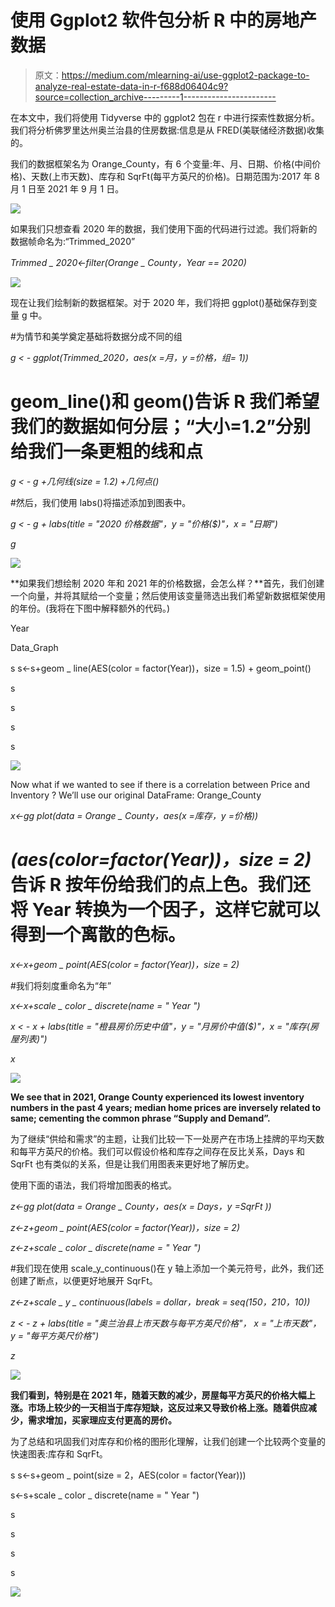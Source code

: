 # 使用 Ggplot2 软件包分析 R 中的房地产数据

> 原文：<https://medium.com/mlearning-ai/use-ggplot2-package-to-analyze-real-estate-data-in-r-f688d06404c9?source=collection_archive---------1----------------------->

在本文中，我们将使用 Tidyverse 中的 ggplot2 包在 r 中进行探索性数据分析。我们将分析佛罗里达州奥兰治县的住房数据:信息是从 FRED(美联储经济数据)收集的。

我们的数据框架名为 Orange_County，有 6 个变量:年、月、日期、价格(中间价格)、天数(上市天数)、库存和 SqrFt(每平方英尺的价格)。日期范围为:2017 年 8 月 1 日至 2021 年 9 月 1 日。

![](img/dea173ac5ea02e96b9432742b0b715b3.png)

如果我们只想查看 2020 年的数据，我们使用下面的代码进行过滤。我们将新的数据帧命名为:“Trimmed_2020”

*Trimmed _ 2020<-filter(Orange _ County，Year == 2020)*

![](img/4b629712cb1f31d91ae58e7533403fe4.png)

现在让我们绘制新的数据框架。对于 2020 年，我们将把 ggplot()基础保存到变量 g 中。

#为情节和美学奠定基础将数据分成不同的组

*g < - ggplot(Trimmed_2020，aes(x =月，y =价格，组= 1))*

# geom_line()和 geom()告诉 R 我们希望我们的数据如何分层；“大小=1.2”分别给我们一条更粗的线和点

*g < - g +几何线(size = 1.2) +几何点()*

#然后，我们使用 labs()将描述添加到图表中。

*g < - g + labs(title = "2020 价格数据"，y = "价格($)"，x = "日期")*

*g*

![](img/511c003487499c8a0e61889e7d9fcc0f.png)

**如果我们想绘制 2020 年和 2021 年的价格数据，会怎么样？**首先，我们创建一个向量，并将其赋给一个变量；然后使用该变量筛选出我们希望新数据框架使用的年份。(我将在下图中解释额外的代码。)

Year

Data_Graph

s
s<-s+geom _ line(AES(color = factor(Year))，size = 1.5) + geom_point()

s

s

s

s

![](img/19fb6d8c611630ff63e7ed92440d2125.png)

Now what if we wanted to see if there is a correlation between Price and Inventory ? We’ll use our original DataFrame: Orange_County

*x<-gg plot(data = Orange _ County，aes(x =库存，y =价格))*

# *(aes(color=factor(Year))，size = 2)* 告诉 R 按年份给我们的点上色。我们还将 Year 转换为一个因子，这样它就可以得到一个离散的色标。

*x<-x+geom _ point(AES(color = factor(Year))，size = 2)*

#我们将刻度重命名为“年”

*x<-x+scale _ color _ discrete(name = " Year ")*

*x < - x + labs(title = "橙县房价历史中值"，y = "月房价中值($)"，x = "库存(房屋列表)")*

*x*

![](img/d798e6889de0905b4613301b78432803.png)

**We see that in 2021, Orange County experienced its lowest inventory numbers in the past 4 years; median home prices are inversely related to same; cementing the common phrase “Supply and Demand”.**

为了继续“供给和需求”的主题，让我们比较一下一处房产在市场上挂牌的平均天数和每平方英尺的价格。我们可以假设价格和库存之间存在反比关系，Days 和 SqrFt 也有类似的关系，但是让我们用图表来更好地了解历史。

使用下面的语法，我们将增加图表的格式。

*z<-gg plot(data = Orange _ County，aes(x = Days，y =SqrFt ))*

*z<-z+geom _ point(AES(color = factor(Year))，size = 2)*

*z<-z+scale _ color _ discrete(name = " Year ")*

#我们现在使用 scale_y_continuous()在 y 轴上添加一个美元符号，此外，我们还创建了断点，以便更好地展开 SqrFt。

*z<-z+scale _ y _ continuous(labels = dollar，break = seq(150，210，10))*

*z < - z + labs(title = "奥兰治县上市天数与每平方英尺价格"，
x = "上市天数"，y = "每平方英尺价格")*

*z*

![](img/fd10a138084d958f59f38a6525e57964.png)

**我们看到，特别是在 2021 年，随着天数的减少，房屋每平方英尺的价格大幅上涨。市场上较少的一天相当于库存短缺，这反过来又导致价格上涨。随着供应减少，需求增加，买家理应支付更高的房价。**

为了总结和巩固我们对库存和价格的图形化理解，让我们创建一个比较两个变量的快速图表:库存和 SqrFt。

s
s<-s+geom _ point(size = 2，AES(color = factor(Year)))

s<-s+scale _ color _ discrete(name = " Year ")

s

s

s

s

![](img/b2e9dc5db58221460662533bb9cba812.png)